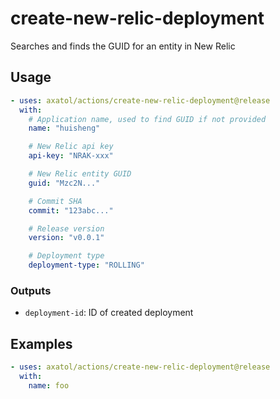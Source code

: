 # create-new-relic-deployment

Searches and finds the GUID for an entity in New Relic

## Usage

```yaml
- uses: axatol/actions/create-new-relic-deployment@release
  with:
    # Application name, used to find GUID if not provided
    name: "huisheng"

    # New Relic api key
    api-key: "NRAK-xxx"

    # New Relic entity GUID
    guid: "Mzc2N..."

    # Commit SHA
    commit: "123abc..."

    # Release version
    version: "v0.0.1"

    # Deployment type
    deployment-type: "ROLLING"
```

### Outputs

- `deployment-id`: ID of created deployment

## Examples

```yaml
- uses: axatol/actions/create-new-relic-deployment@release
  with:
    name: foo
```

